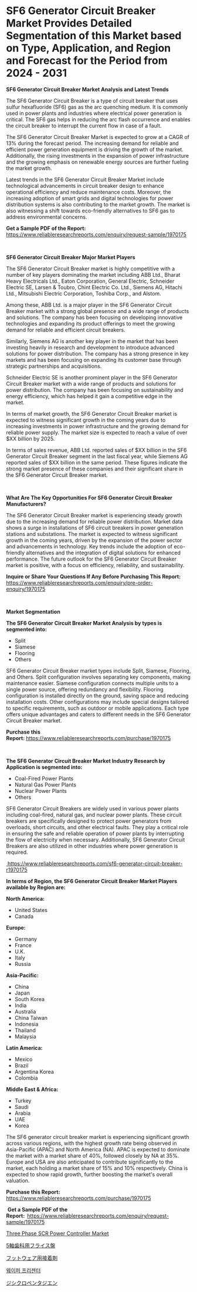 <p><h1>SF6 Generator Circuit Breaker Market Provides Detailed Segmentation of this Market based on Type, Application, and Region and Forecast for the Period from 2024 - 2031</h1></p><p><strong>SF6 Generator Circuit Breaker Market Analysis and Latest Trends</strong></p>
<p><p>The SF6 Generator Circuit Breaker is a type of circuit breaker that uses sulfur hexafluoride (SF6) gas as the arc quenching medium. It is commonly used in power plants and industries where electrical power generation is critical. The SF6 gas helps in reducing the arc flash occurrence and enables the circuit breaker to interrupt the current flow in case of a fault.</p><p>The SF6 Generator Circuit Breaker Market is expected to grow at a CAGR of 13% during the forecast period. The increasing demand for reliable and efficient power generation equipment is driving the growth of the market. Additionally, the rising investments in the expansion of power infrastructure and the growing emphasis on renewable energy sources are further fueling the market growth.</p><p>Latest trends in the SF6 Generator Circuit Breaker Market include technological advancements in circuit breaker design to enhance operational efficiency and reduce maintenance costs. Moreover, the increasing adoption of smart grids and digital technologies for power distribution systems is also contributing to the market growth. The market is also witnessing a shift towards eco-friendly alternatives to SF6 gas to address environmental concerns.</p></p>
<p><strong>Get a Sample PDF of the Report:&nbsp;</strong> <a href="https://www.reliableresearchreports.com/enquiry/request-sample/1970175">https://www.reliableresearchreports.com/enquiry/request-sample/1970175</a></p>
<p>&nbsp;</p>
<p><strong>SF6 Generator Circuit Breaker Major Market Players</strong></p>
<p><p>The SF6 Generator Circuit Breaker market is highly competitive with a number of key players dominating the market including ABB Ltd., Bharat Heavy Electricals Ltd., Eaton Corporation, General Electric, Schneider Electric SE, Larsen & Toubro, Chint Electric Co. Ltd., Siemens AG, Hitachi Ltd., Mitsubishi Electric Corporation, Toshiba Corp., and Alstom.</p><p>Among these, ABB Ltd. is a major player in the SF6 Generator Circuit Breaker market with a strong global presence and a wide range of products and solutions. The company has been focusing on developing innovative technologies and expanding its product offerings to meet the growing demand for reliable and efficient circuit breakers.</p><p>Similarly, Siemens AG is another key player in the market that has been investing heavily in research and development to introduce advanced solutions for power distribution. The company has a strong presence in key markets and has been focusing on expanding its customer base through strategic partnerships and acquisitions.</p><p>Schneider Electric SE is another prominent player in the SF6 Generator Circuit Breaker market with a wide range of products and solutions for power distribution. The company has been focusing on sustainability and energy efficiency, which has helped it gain a competitive edge in the market.</p><p>In terms of market growth, the SF6 Generator Circuit Breaker market is expected to witness significant growth in the coming years due to increasing investments in power infrastructure and the growing demand for reliable power supply. The market size is expected to reach a value of over $XX billion by 2025.</p><p>In terms of sales revenue, ABB Ltd. reported sales of $XX billion in the SF6 Generator Circuit Breaker segment in the last fiscal year, while Siemens AG reported sales of $XX billion in the same period. These figures indicate the strong market presence of these companies and their significant share in the SF6 Generator Circuit Breaker market.</p></p>
<p>&nbsp;</p>
<p><strong>What Are The Key Opportunities For SF6 Generator Circuit Breaker Manufacturers?</strong></p>
<p><p>The SF6 Generator Circuit Breaker market is experiencing steady growth due to the increasing demand for reliable power distribution. Market data shows a surge in installations of SF6 circuit breakers in power generation stations and substations. The market is expected to witness significant growth in the coming years, driven by the expansion of the power sector and advancements in technology. Key trends include the adoption of eco-friendly alternatives and the integration of digital solutions for enhanced performance. The future outlook for the SF6 Generator Circuit Breaker market is positive, with a focus on efficiency, reliability, and sustainability.</p></p>
<p><strong>Inquire or Share Your Questions If Any Before Purchasing This Report:</strong> <a href="https://www.reliableresearchreports.com/enquiry/pre-order-enquiry/1970175">https://www.reliableresearchreports.com/enquiry/pre-order-enquiry/1970175</a></p>
<p>&nbsp;</p>
<p><strong>Market Segmentation</strong></p>
<p><strong>The SF6 Generator Circuit Breaker Market Analysis by types is segmented into:</strong></p>
<p><ul><li>Split</li><li>Siamese</li><li>Flooring</li><li>Others</li></ul></p>
<p><p>SF6 Generator Circuit Breaker market types include Split, Siamese, Flooring, and Others. Split configuration involves separating key components, making maintenance easier. Siamese configuration connects multiple units to a single power source, offering redundancy and flexibility. Flooring configuration is installed directly on the ground, saving space and reducing installation costs. Other configurations may include special designs tailored to specific requirements, such as outdoor or mobile applications. Each type offers unique advantages and caters to different needs in the SF6 Generator Circuit Breaker market.</p></p>
<p><strong>Purchase this Report:&nbsp;</strong><a href="https://www.reliableresearchreports.com/purchase/1970175">https://www.reliableresearchreports.com/purchase/1970175</a></p>
<p>&nbsp;</p>
<p><strong>The SF6 Generator Circuit Breaker Market Industry Research by Application is segmented into:</strong></p>
<p><ul><li>Coal-Fired Power Plants</li><li>Natural Gas Power Plants</li><li>Nuclear Power Plants</li><li>Others</li></ul></p>
<p><p>SF6 Generator Circuit Breakers are widely used in various power plants including coal-fired, natural gas, and nuclear power plants. These circuit breakers are specifically designed to protect power generators from overloads, short circuits, and other electrical faults. They play a critical role in ensuring the safe and reliable operation of power plants by interrupting the flow of electricity when necessary. Additionally, SF6 Generator Circuit Breakers are also utilized in other industries where power generation is required.</p></p>
<p><a href="https://www.reliableresearchreports.com/sf6-generator-circuit-breaker-r1970175">&nbsp;https://www.reliableresearchreports.com/sf6-generator-circuit-breaker-r1970175</a></p>
<p><strong>In terms of Region, the SF6 Generator Circuit Breaker Market Players available by Region are:</strong></p>
<p>
    <p> <strong> North America: </strong>
        <ul>
            <li>United States</li>
            <li>Canada</li>
        </ul>
        </p> 
    <p> <strong> Europe: </strong>
        <ul>
            <li>Germany</li>
            <li>France</li>
            <li>U.K.</li>
            <li>Italy</li>
            <li>Russia</li>
        </ul>
        </p> 
    <p> <strong> Asia-Pacific: </strong>
        <ul>
            <li>China</li>
            <li>Japan</li>
            <li>South Korea</li>
            <li>India</li>
            <li>Australia</li>
            <li>China Taiwan</li>
            <li>Indonesia</li>
            <li>Thailand</li>
            <li>Malaysia</li>
        </ul>
        </p> 
    <p> <strong> Latin America: </strong>
        <ul>
            <li>Mexico</li>
            <li>Brazil</li>
            <li>Argentina Korea</li>
            <li>Colombia</li>
        </ul>
        </p> 
    <p> <strong> Middle East & Africa: </strong>
        <ul>
            <li>Turkey</li>
            <li>Saudi</li>
            <li>Arabia</li>
            <li>UAE</li>
            <li>Korea</li>
        </ul>
    </p>
    </p>
<p><p>The SF6 generator circuit breaker market is experiencing significant growth across various regions, with the highest growth rate being observed in Asia-Pacific (APAC) and North America (NA). APAC is expected to dominate the market with a market share of 40%, followed closely by NA at 35%. Europe and USA are also anticipated to contribute significantly to the market, each holding a market share of 15% and 10% respectively. China is expected to show rapid growth, further boosting the market's overall valuation.</p></p>
<p><strong>Purchase this Report: </strong><a href="https://www.reliableresearchreports.com/purchase/1970175">https://www.reliableresearchreports.com/purchase/1970175</a></p>
<p>&nbsp;<strong>Get a Sample PDF of the Report:&nbsp;&nbsp;</strong><a href="https://www.reliableresearchreports.com/enquiry/request-sample/1970175">https://www.reliableresearchreports.com/enquiry/request-sample/1970175</a></p>
<p><strong></strong></p>
<p><p><a href="https://github.com/sofayahoo2023/Market-Research-Report-List-4/blob/main/three-phase-scr-power-controller-market.md">Three Phase SCR Power Controller Market</a></p><p><a href="https://medium.com/@madelynhowe2023/5%E8%BB%B8%E6%AD%AF%E7%A7%91%E3%83%95%E3%83%A9%E3%82%A4%E3%82%B9%E7%9B%A4%E5%B8%82%E5%A0%B4%E3%81%AF-%E5%B8%82%E5%A0%B4%E3%82%B7%E3%82%A7%E3%82%A2-%E5%B8%82%E5%A0%B4%E3%83%88%E3%83%AC%E3%83%B3%E3%83%89-%E5%B8%82%E5%A0%B4%E6%88%90%E9%95%B7%E3%81%AB%E9%96%A2%E3%81%99%E3%82%8B%E6%83%85%E5%A0%B1%E3%82%92%E6%8F%90%E4%BE%9B%E3%81%97%E3%81%A6%E3%81%84%E3%81%BE%E3%81%99-feff183592aa">5軸歯科用フライス盤</a></p><p><a href="https://github.com/vhemk0794148/Market-Research-Report-List-1/blob/main/631218728040.md">フットウェア用接着剤</a></p><p><a href="https://github.com/vss5505pa7z1p/Market-Research-Report-List-1/blob/main/714470625495.md">웨이퍼 프리젠터</a></p><p><a href="https://medium.com/@alfaro.etbn_52903/%E3%82%B8%E3%82%AF%E3%83%AD%E3%83%9A%E3%83%B3%E3%82%BF%E3%82%B8%E3%82%A8%E3%83%B3%E5%B8%82%E5%A0%B4%E3%81%AE%E3%83%A1%E3%83%88%E3%83%AA%E3%83%83%E3%82%AF%E3%82%B9%E3%81%AE%E8%A7%A3%E8%AA%AD-%E5%B8%82%E5%A0%B4%E3%82%B7%E3%82%A7%E3%82%A2-%E3%83%88%E3%83%AC%E3%83%B3%E3%83%89-%E6%88%90%E9%95%B7%E3%83%91%E3%82%BF%E3%83%BC%E3%83%B3-be80180ea0f4">ジシクロペンタジエン</a></p></p>